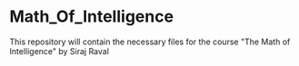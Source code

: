 # Math_Of_Intelligence
This repository will contain the necessary files for the course "The Math of Intelligence" by Siraj Raval
